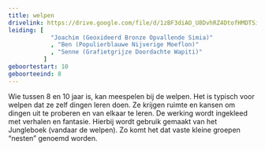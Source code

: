 ```yaml
---
title: welpen
drivelink: https://drive.google.com/file/d/1zBF3diAO_U8DvhRZ4DtofHMDTSiAbQnm/preview
leiding: [
            "Joachim (Geoxideerd Bronze Opvallende Simia)"
            , "Ben (Populierblauwe Nijverige Moeflon)"
            , "Senne (Grafietgrijze Doordachte Wapiti)"
          ]
geboortestart: 10
geboorteeind: 8
---
```


Wie tussen 8 en 10 jaar is, kan meespelen bij de welpen.
Het is typisch voor welpen dat ze zelf dingen leren doen.
Ze krijgen ruimte en kansen om dingen uit te proberen en van elkaar te leren.
De werking wordt ingekleed met verhalen en fantasie.
Hierbij wordt gebruik gemaakt van het Jungleboek (vandaar de welpen).
Zo komt het dat vaste kleine groepen “nesten” genoemd worden.
